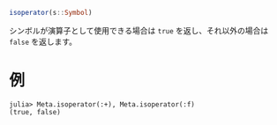 ```julia
isoperator(s::Symbol)
```

シンボルが演算子として使用できる場合は `true` を返し、それ以外の場合は `false` を返します。

# 例

```jldoctest
julia> Meta.isoperator(:+), Meta.isoperator(:f)
(true, false)
```
